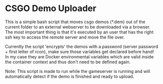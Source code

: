 # CSGO Demo Uploader
This is a simple bash script that moves csgo demos (*.dem) out of the current folder to an external webserver to be downloaded via a browser. The most important thing is that it's executed by an user that has the right ssh key to access the remote server and move the file over.

Currently the script 'encrypts' the demos with a password (server password + first letter of rcon), make sure those variables get declared before hand! In my case they are Docker environmental variables which are valid inside the container context and thus don't need to be defined again.

Note: This script is made to run while the gameserver is running and will automatically detect if the demo is finished and ready to upload.
